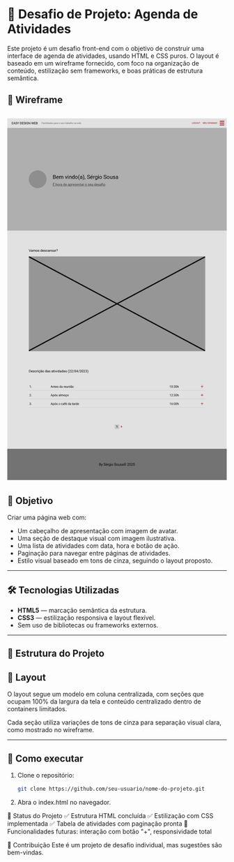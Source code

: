 # 💼 Desafio de Projeto: Agenda de Atividades

Este projeto é um desafio front-end com o objetivo de construir uma interface de agenda de atividades, usando HTML e CSS puros. O layout é baseado em um wireframe fornecido, com foco na organização de conteúdo, estilização sem frameworks, e boas práticas de estrutura semântica.

## 🧩 Wireframe

![Wireframe do projeto](./src/images/Wireframe%20de%20MF%20desafio-aula.png)
---

## 📌 Objetivo

Criar uma página web com:

- Um cabeçalho de apresentação com imagem de avatar.
- Uma seção de destaque visual com imagem ilustrativa.
- Uma lista de atividades com data, hora e botão de ação.
- Paginação para navegar entre páginas de atividades.
- Estilo visual baseado em tons de cinza, seguindo o layout proposto.

---

## 🛠️ Tecnologias Utilizadas

- **HTML5** — marcação semântica da estrutura.
- **CSS3** — estilização responsiva e layout flexível.
- Sem uso de bibliotecas ou frameworks externos.

---

## 📂 Estrutura do Projeto

## 🎨 Layout

O layout segue um modelo em coluna centralizada, com seções que ocupam 100% da largura da tela e conteúdo centralizado dentro de containers limitados.

Cada seção utiliza variações de tons de cinza para separação visual clara, como mostrado no wireframe.

---

## 🚀 Como executar

1. Clone o repositório:
   ```bash
   git clone https://github.com/seu-usuario/nome-do-projeto.git
   ```
2. Abra o index.html no navegador.

📅 Status do Projeto
✅ Estrutura HTML concluída
✅ Estilização com CSS implementada
✅ Tabela de atividades com paginação pronta
🔄 Funcionalidades futuras: interação com botão "+", responsividade total

🤝 Contribuição
Este é um projeto de desafio individual, mas sugestões são bem-vindas.

